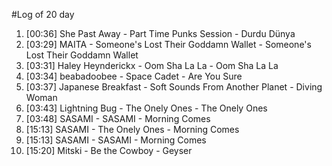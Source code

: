 #Log of 20 day

1. [00:36] She Past Away - Part Time Punks Session - Durdu Dünya
1. [03:29] MAITA - Someone's Lost Their Goddamn Wallet - Someone's Lost Their Goddamn Wallet
1. [03:31] Haley Heynderickx - Oom Sha La La - Oom Sha La La
1. [03:34] beabadoobee - Space Cadet - Are You Sure
1. [03:37] Japanese Breakfast - Soft Sounds From Another Planet - Diving Woman
1. [03:43] Lightning Bug - The Onely Ones - The Onely Ones
1. [03:48] SASAMI - SASAMI - Morning Comes
1. [15:13] SASAMI - The Onely Ones - Morning Comes
1. [15:13] SASAMI - SASAMI - Morning Comes
1. [15:20] Mitski - Be the Cowboy - Geyser
